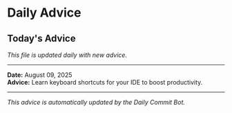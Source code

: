 # Daily Advice

## Today's Advice
*This file is updated daily with new advice.*

---

**Date:** August 09, 2025  
**Advice:** Learn keyboard shortcuts for your IDE to boost productivity.

---

*This advice is automatically updated by the Daily Commit Bot.*
